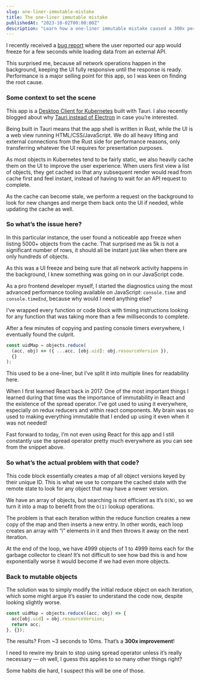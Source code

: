 ```yaml
---
slug: one-liner-immutable-mistake
title: The one-liner immutable mistake
publishedAt: "2023-10-02T00:00:00Z"
description: "Learn how a one-liner immutable mistake caused a 300x performance degradation on a JavaScript app and how to avoid it."
---
```


I recently received a [bug report](https://github.com/aptakube/aptakube/issues/155) where the user reported our app would freeze for a few seconds while loading data from an external API.

This surprised me, because all network operations happen in the background, keeping the UI fully responsive until the response is ready. Performance is a major selling point for this app, so I was keen on finding the root cause.

### Some context to set the scene

This app is a [Desktop Client for Kubernetes](https://aptakube.com/) built with Tauri. I also recently blogged about why [Tauri instead of Electron](https://aptabase.com/blog/why-chose-to-build-on-tauri-instead-electron) in case you’re interested.

Being built in Tauri means that the app shell is written in Rust, while the UI is a web view running HTML/CSS/JavaScript. We do all heavy lifting and external connections from the Rust side for performance reasons, only transferring whatever the UI requires for presentation purposes.

As most objects in Kubernetes tend to be fairly static, we also heavily cache them on the UI to improve the user experience. When users first view a list of objects, they get cached so that any subsequent render would read from cache first and feel instant, instead of having to wait for an API request to complete.

As the cache can become stale, we perform a request on the background to look for new changes and merge them back onto the UI if needed, while updating the cache as well.

### So what’s the issue here?

In this particular instance, the user found a noticeable app freeze when listing 5000+ objects from the cache. That surprised me as 5k is not a significant number of rows, it should all be instant just like when there are only hundreds of objects.

As this was a UI freeze and being sure that all network activity happens in the background, I knew something was going on in our JavaScript code.

As a pro frontend developer myself, I started the diagnostics using the most advanced performance tooling available on JavaScript: `console.time` and `console.timeEnd`, because why would I need anything else?

I’ve wrapped every function or code block with timing instructions looking for any function that was taking more than a few milliseconds to complete.

After a few minutes of copying and pasting console timers everywhere, I eventually found the culprit.

```javascript
const uidMap = objects.reduce(
  (acc, obj) => ({ ...acc, [obj.uid]: obj.resourceVersion }),
  {}
);
```

This used to be a one-liner, but I’ve split it into multiple lines for readability here.

When I first learned React back in 2017. One of the most important things I learned during that time was the importance of immutability in React and the existence of the spread operator. I’ve got used to using it everywhere, especially on redux reducers and within react components. My brain was so used to making everything immutable that I ended up using it even when it was not needed!

Fast forward to today, I’m not even using React for this app and I still constantly use the spread operator pretty much everywhere as you can see from the snippet above.

### So what’s the actual problem with that code?

This code block essentially creates a map of all object versions keyed by their unique ID. This is what we use to compare the cached state with the remote state to look for any object that may have a newer version.

We have an array of objects, but searching is not efficient as it’s `O(N)`, so we turn it into a map to benefit from the `O(1)` lookup operations.

The problem is that each iteration within the reduce function creates a new copy of the map and then inserts a new entry. In other words, each loop creates an array with “i” elements in it and then throws it away on the next iteration.

At the end of the loop, we have 4999 objects of 1 to 4999 items each for the garbage collector to clean! It’s not difficult to see how bad this is and how exponentially worse it would become if we had even more objects.

### Back to mutable objects

The solution was to simply modify the initial reduce object on each iteration, which some might argue it’s easier to understand the code now, despite looking slightly worse.

```javascript
const uidMap = objects.reduce((acc, obj) => {
  acc[obj.uid] = obj.resourceVersion;
  return acc;
}, {});
```

The results? From ~3 seconds to 10ms. That’s a **300x improvement**!

I need to rewire my brain to stop using spread operator unless it’s really necessary — oh well, I guess this applies to so many other things right?

Some habits die hard, I suspect this will be one of those.
